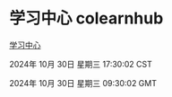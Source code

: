 # 学习中心 colearnhub
[学习中心](http://219.139.197.74:56308/colearnhub/)

2024年 10月 30日 星期三 17:30:02 CST

2024年 10月 30日 星期三 09:30:02 GMT

